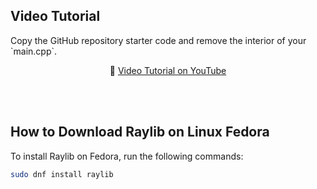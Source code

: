 ## Video Tutorial

<p>Copy the GitHub repository starter code and remove the interior of your `main.cpp`.</p>

<p align="center">
🎥 <a href="https://www.youtube.com/watch?v=PaAcVk5jUd8">Video Tutorial on YouTube</a>
</p>

<br>
<br>

## How to Download Raylib on Linux Fedora

To install Raylib on Fedora, run the following commands:

```bash
sudo dnf install raylib